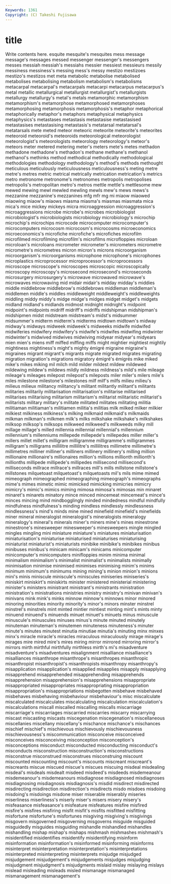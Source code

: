 ```yaml
---
Keywords: 1361 
Copyright: (C) Takeshi Fujisawa
---
```


# title

Write contents here.
esquite mesquite's
mesquites mess message message's messages messed messenger messenger's messengers messes
messiah messiah's messiahs messier messiest messieurs messily messiness messiness's messing
mess's messy mestizo mestizoes mestizo's mestizos met meta metabolic metabolise
metabolised metabolises metabolising metabolism metabolism's metabolisms metacarpal metacarpal's metacarpals metacarpi
metacarpus metacarpus's metal metallic metallurgical metallurgist metallurgist's metallurgists metallurgy metallurgy's
metal's metals metamorphic metamorphism metamorphism's metamorphose metamorphosed metamorphoses metamorphosing metamorphosis
metamorphosis's metaphor metaphorical metaphorically metaphor's metaphors metaphysical metaphysics metaphysics's metastases
metastasis metastasise metastasised metastasises metastasising metastasis's metatarsal metatarsal's metatarsals mete
meted meteor meteoric meteorite meteorite's meteorites meteoroid meteoroid's meteoroids meteorological
meteorologist meteorologist's meteorologists meteorology meteorology's meteor's meteors meter metered metering
meter's meters mete's metes methadon methadone methadone's methadon's methane methane's
methanol methanol's methinks method methodical methodically methodological methodologies methodology methodology's
method's methods methought meticulous meticulously meticulousness meticulousness's meting metre metre's
metres metric metrical metrically metrication metrication's metrics metro metronome metronome's
metronomes metropolis metropolises metropolis's metropolitan metro's metros mettle mettle's mettlesome
mew mewed mewing mewl mewled mewling mewls mew's mews mews's
mezzanine mezzanine's mezzanines mfg mfr mg mi miaow miaowed miaowing
miaow's miaows miasma miasma's miasmas miasmata mica mica's mice mickey
mickeys micra microaggression microaggression's microaggressions microbe microbe's microbes microbiologist microbiologist's
microbiologists microbiology microbiology's microchip microchip's microchips microcode microcomputer microcomputer's microcomputers
microcosm microcosm's microcosms microeconomics microeconomics's microfiche microfiche's microfiches microfilm microfilmed
microfilming microfilm's microfilms microfloppies microloan microloan's microloans micrometer micrometer's micrometers
micrometre micrometre's micrometres micron micron's microns microorganism microorganism's microorganisms microphone
microphone's microphones microplastics microprocessor microprocessor's microprocessors microscope microscope's microscopes microscopic
microscopically microscopy microscopy's microsecond microsecond's microseconds microsurgery microsurgery's microwave microwaved
microwave's microwaves microwaving mid midair midair's midday midday's middies middle
middlebrow middlebrow's middlebrows middleman middleman's middlemen middle's middles middleweight middleweight's
middleweights middling middy middy's midge midge's midges midget midget's midgets
midland midland's midlands midmost midnight midnight's midpoint midpoint's midpoints midriff
midriff's midriffs midshipman midshipman's midshipmen midst midstream midstream's midst's midsummer
midsummer's midterm midterm's midterms midtown midtown's midway midway's midways midweek
midweek's midweeks midwife midwifed midwiferies midwifery midwifery's midwife's midwifes midwifing
midwinter midwinter's midwived midwives midwiving midyear midyear's midyears mien mien's
miens miff miffed miffing miffs might mightier mightiest mightily mightiness
mightiness's might's mighty émigré migraine migraine's migraines migrant migrant's migrants
migrate migrated migrates migrating migration migration's migrations migratory émigré's émigrés
mike miked mike's mikes miking mil milch mild milder mildest
mildew mildewed mildewing mildew's mildews mildly mildness mildness's mild's mile
mileage mileage's mileages milepost milepost's mileposts miler miler's milers mile's
miles milestone milestone's milestones milf milf's milfs milieu milieu's milieus
milieux militancy militancy's militant militantly militant's militants militaries militarily militarisation
militarisation's militarise militarised militarises militarising militarism militarism's militarist militaristic militarist's
militarists military military's militate militated militates militating militia militiaman militiaman's
militiamen militia's militias milk milked milker milkier milkiest milkiness milkiness's
milking milkmaid milkmaid's milkmaids milkman milkman's milkmen milk's milks milkshake
milkshake's milkshakes milksop milksop's milksops milkweed milkweed's milkweeds milky mill
millage millage's milled millennia millennial millennial's millennium millennium's millenniums millepede
millepede's millepedes miller miller's millers millet millet's milligram milligramme milligramme's
milligrammes milligram's milligrams millilitre millilitre's millilitres millimetre millimetre's millimetres milliner
milliner's milliners millinery millinery's milling million millionaire millionaire's millionaires million's
millions millionth millionth's millionths millipede millipede's millipedes millisecond millisecond's milliseconds
millrace millrace's millraces mill's mills millstone millstone's millstones milquetoast milquetoast's
milquetoasts mil's mils mime mimed mimeograph mimeographed mimeographing mimeograph's mimeographs
mime's mimes mimetic mimic mimicked mimicking mimicries mimicry mimicry's mimic's
mimics miming mimosa mimosa's mimosas min minaret minaret's minarets minatory
mince minced mincemeat mincemeat's mince's minces mincing mind mindbogglingly minded
mindedness mindful mindfully mindfulness mindfulness's minding mindless mindlessly mindlessness mindlessness's
mind's minds mine mined minefield minefield's minefields miner mineral mineralogist
mineralogist's mineralogists mineralogy mineralogy's mineral's minerals miner's miners mine's mines
minestrone minestrone's minesweeper minesweeper's minesweepers mingle mingled mingles mingling mini
miniature miniature's miniatures miniaturisation miniaturisation's miniaturise miniaturised miniaturises miniaturising miniaturist
miniaturist's miniaturists minibike minibike's minibikes minibus minibuses minibus's minicam minicam's
minicams minicomputer minicomputer's minicomputers minifloppies minim minima minimal minimalism minimalism's
minimalist minimalist's minimalists minimally minimisation minimise minimised minimises minimising minim's
minims minimum minimum's minimums mining mining's minion minion's minions mini's
minis miniscule miniscule's miniscules miniseries miniseries's miniskirt miniskirt's miniskirts minister
ministered ministerial ministering minister's ministers ministrant ministrant's ministrants ministration ministration's
ministrations ministries ministry ministry's minivan minivan's minivans mink mink's minks
minnow minnow's minnows minor minored minoring minorities minority minority's minor's
minors minster minstrel minstrel's minstrels mint minted mintier mintiest minting
mint's mints minty minuend minuend's minuends minuet minuet's minuets minus
minuscule minuscule's minuscules minuses minus's minute minuted minutely minuteman minuteman's
minutemen minuteness minuteness's minuter minute's minutes minutest minutia minutiae minutia's
minuting minx minxes minx's miracle miracle's miracles miraculous miraculously mirage
mirage's mirages mire mired mire's mires miring mirror mirrored mirroring
mirror's mirrors mirth mirthful mirthfully mirthless mirth's mi's misadventure misadventure's
misadventures misalignment misalliance misalliance's misalliances misanthrope misanthrope's misanthropes misanthropic misanthropist
misanthropist's misanthropists misanthropy misanthropy's misapplication misapplication's misapplied misapplies misapply misapplying
misapprehend misapprehended misapprehending misapprehends misapprehension misapprehension's misapprehensions misappropriate misappropriated misappropriates
misappropriating misappropriation misappropriation's misappropriations misbegotten misbehave misbehaved misbehaves misbehaving misbehaviour
misbehaviour's misc miscalculate miscalculated miscalculates miscalculating miscalculation miscalculation's miscalculations miscall
miscalled miscalling miscalls miscarriage miscarriage's miscarriages miscarried miscarries miscarry miscarrying
miscast miscasting miscasts miscegenation miscegenation's miscellaneous miscellanies miscellany miscellany's mischance
mischance's mischances mischief mischief's mischievous mischievously mischievousness mischievousness's miscommunication misconceive
misconceived misconceives misconceiving misconception misconception's misconceptions misconduct misconducted misconducting misconduct's
misconducts misconstruction misconstruction's misconstructions misconstrue misconstrued misconstrues misconstruing miscount miscounted
miscounting miscount's miscounts miscreant miscreant's miscreants miscue miscued miscue's miscues
miscuing misdeal misdealing misdeal's misdeals misdealt misdeed misdeed's misdeeds misdemeanour
misdemeanour's misdemeanours misdiagnose misdiagnosed misdiagnoses misdiagnosing misdiagnosis misdiagnosis's misdid misdirect
misdirected misdirecting misdirection misdirection's misdirects misdo misdoes misdoing misdoing's misdoings
misdone miser miserable miserably miseries miserliness miserliness's miserly miser's misers
misery misery's misfeasance misfeasance's misfeature misfeatures misfire misfired misfire's misfires
misfiring misfit misfit's misfits misfitted misfitting misfortune misfortune's misfortunes misgiving
misgiving's misgivings misgovern misgoverned misgoverning misgoverns misguide misguided misguidedly misguides
misguiding mishandle mishandled mishandles mishandling mishap mishap's mishaps mishmash mishmashes
mishmash's misidentified misidentifies misidentify misidentifying misinform misinformation misinformation's misinformed misinforming
misinforms misinterpret misinterpretation misinterpretation's misinterpretations misinterpreted misinterpreting misinterprets misjudge misjudged
misjudgement misjudgement's misjudgements misjudges misjudging misjudgment misjudgment's misjudgments mislaid mislay
mislaying mislays mislead misleading misleads misled mismanage mismanaged mismanagement mismanagement's
